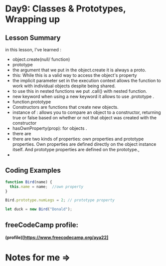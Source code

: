 # Day9: Classes & Prototypes, Wrapping up


## Lesson Summary
in this lesson, I've learned :
- object.create(null/ function)
- prototype
- the argument that we put in the object.create it is always a proto.
- this: While this is a valid way to access the object's property
-  the implicit parameter set in the execution context allows the function to work with individual objects despite being shared.
-  to use this in nested functions we put .call() with nested function.
-  new keyword when using a new keyword it allows to use .prototype .
-  function.prototype
-  Constructors are functions that create new objects.
- instance of :  allows you to compare an object to a constructor, returning true or false based on whether or not that object was created with the constructor
- hasOwnProperty(prop): for objects .
- there are  
- there are  two kinds of properties: own properties and prototype properties. Own properties are defined directly on the object instance itself. And prototype properties are defined on the prototype.,
-  

## Coding Examples
```javascript
function Bird(name) {
  this.name = name;  //own property
}

Bird.prototype.numLegs = 2; // prototype property

let duck = new Bird("Donald");

```
## freeCodeCamp profile: 
#### (profile)[https://www.freecodecamp.org/aya22]


#  Notes for me => 

